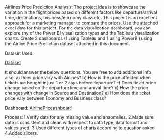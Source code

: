 Airlines Price Prediction Analysis:
The project idea is to showcase the variation in the flight prices based on different factors like departure/arrival time, destinations, business/economy class etc. This project is an excellent approach for a marketing manager to compare the prices.
Use the attached excel data for this project. For the data visualization dashboard, you can explore any of the Power BI visualization types and the Tableau visualization charts. 
Create 2 dashboards (1 using Tableau and 1 using PowerBI) using the Airline Price Prediction dataset attached in this document. 

Dataset Used: 

<a href= https://github.com/Aditi-star21/Power-BI-Mini-Project/blob/main/Airline.xlsx>Dataset</a>

It should answer the below questions. You are free to add additional info also.
a) Does price vary with Airlines?
b) How is the price affected when tickets are bought in just 1 or 2 days before departure?
c) Does ticket price change based on the departure time and arrival time?
d) How the price changes with change in Source and Destination?
e) How does the ticket price vary between Economy and Business class? 

Dashboard: <a href= https://github.com/Aditi-star21/Power-BI-Mini-Project/blob/main/AirlinePrice.png>AirlinePriceashboard</a>

Process:
1.Verify data for any missing value and anaomalies.
2.Made sure data is consistent and clean with respect to data type, data format and values used.
3.Used different types of charts according to question asked
4.Added slicers.


